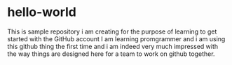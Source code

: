 # hello-world
This is sample repository i am creating for the purpose of learning to get started with the GitHub account
I am learning promgrammer and i am using this github thing the first time and i am indeed very much impressed with the way things are designed here for a team to work on github together.
